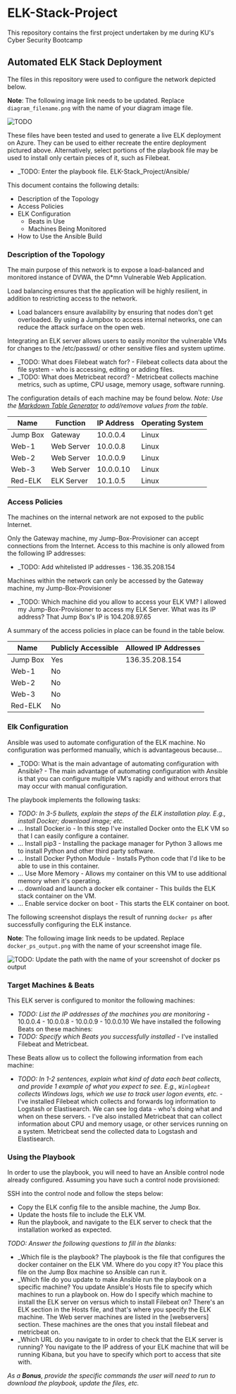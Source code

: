 # ELK-Stack-Project
This repository contains the first project undertaken by me during KU's Cyber Security Bootcamp
## Automated ELK Stack Deployment

The files in this repository were used to configure the network depicted below.

**Note**: The following image link needs to be updated. Replace `diagram_filename.png` with the name of your diagram image file.  

![TODO](ELK-Stack-Project/Diagrams/v_net_diagram.png)

These files have been tested and used to generate a live ELK deployment on Azure. They can be used to either recreate the entire deployment pictured above. Alternatively, 
select portions of the playbook file may be used to install only certain pieces of it, such as Filebeat.

  - _TODO: Enter the playbook file. ELK-Stack_Project/Ansible/

This document contains the following details:
- Description of the Topology
- Access Policies
- ELK Configuration
  - Beats in Use
  - Machines Being Monitored
- How to Use the Ansible Build

### Description of the Topology

The main purpose of this network is to expose a load-balanced and monitored instance of DVWA, the D*mn Vulnerable Web Application.

Load balancing ensures that the application will be highly resilient, in addition to restricting access to the network.
- Load balancers ensure availability by ensuring that nodes don't get overloaded. By using a Jumpbox to access internal networks, one can reduce the attack surface on the 
open web.

Integrating an ELK server allows users to easily monitor the vulnerable VMs for changes to the /etc/passwd/ or other sensitive files and system uptime.
- _TODO: What does Filebeat watch for? - Filebeat collects data about the file system - who is accessing, editing or adding files.
- _TODO: What does Metricbeat record? - Metricbeat collects machine metrics, such as uptime, CPU usage, memory usage, software running.

The configuration details of each machine may be found below.
_Note: Use the [Markdown Table Generator](http://www.tablesgenerator.com/markdown_tables) to add/remove values from the table_.

| Name     | Function | IP Address | Operating System |
|----------|----------|------------|------------------|
| Jump Box | Gateway  | 10.0.0.4   | Linux            |
| Web-1    |Web Server| 10.0.0.8   | Linux            |
| Web-2    |Web Server| 10.0.0.9   | Linux            |
| Web-3    |Web Server| 10.0.0.10  | Linux            |
| Red-ELK  |ELK Server| 10.1.0.5   | Linux            |   
### Access Policies

The machines on the internal network are not exposed to the public Internet. 

Only the Gateway machine, my Jump-Box-Provisioner can accept connections from the Internet. Access to this machine is only allowed from the following IP addresses:
- _TODO: Add whitelisted IP addresses - 136.35.208.154

Machines within the network can only be accessed by the Gateway machine, my Jump-Box-Provisioner
- _TODO: Which machine did you allow to access your ELK VM? I allowed my Jump-Box-Provisioner to access my ELK Server. What was its IP address? That Jump Box's IP is 
104.208.97.65

A summary of the access policies in place can be found in the table below.

| Name     | Publicly Accessible | Allowed IP Addresses |
|----------|---------------------|----------------------|
| Jump Box | Yes                 | 136.35.208.154       |
| Web-1    | No                  |                      |
| Web-2    | No                  |                      |
| Web-3    | No                  |                      |
| Red-ELK  | No                  |                      |

### Elk Configuration

Ansible was used to automate configuration of the ELK machine. No configuration was performed manually, which is advantageous because...
- _TODO: What is the main advantage of automating configuration with Ansible? - The main advantage of automating configuration with Ansible is that you can configure 
multiple VM's rapidly and without errors that may occur with manual configuration. 

The playbook implements the following tasks:
- _TODO: In 3-5 bullets, explain the steps of the ELK installation play. E.g., install Docker; download image; etc._
- ... Install Docker.io - In this step I've installed Docker onto the ELK VM so that I can easily configure a container.
- ... Install pip3 - Installing the package manager for Python 3 allows me to install Python and other third party software.
- ... Install Docker Python Module - Installs Python code that I'd like to be able to use in this container.
- ... Use More Memory - Allows my container on this VM to use additional memory when it's operating. 
- ... download and launch a docker elk container - This builds the ELK stack container on the VM.
- ... Enable service docker on boot - This starts the ELK container on boot.

The following screenshot displays the result of running `docker ps` after successfully configuring the ELK instance.

**Note**: The following image link needs to be updated. Replace `docker_ps_output.png` with the name of your screenshot image file.  


![TODO: Update the path with the name of your screenshot of docker ps output](Images/docker_ps_output.png)

### Target Machines & Beats
This ELK server is configured to monitor the following machines:
- _TODO: List the IP addresses of the machines you are monitoring_
       - 10.0.0.4
       - 10.0.0.8
       - 10.0.0.9
       - 10.0.0.10
We have installed the following Beats on these machines:
- _TODO: Specify which Beats you successfully installed_
       - I've installed Filebeat and Metricbeat. 

These Beats allow us to collect the following information from each machine:
- _TODO: In 1-2 sentences, explain what kind of data each beat collects, and provide 1 example of what you expect to see. E.g., `Winlogbeat` collects Windows logs, which we 
use to track user logon events, etc._
       - I've installed Filebeat which collects and forwards log information to Logstash or Elastisearch. We can see log data - who's doing what and when on these servers.
       - I've also installed Metricbeat that can collect information about CPU and memory usage, or other services running on a system. Metricbeat send the collected data 
to Logstash and Elastisearch.

### Using the Playbook
In order to use the playbook, you will need to have an Ansible control node already configured. Assuming you have such a control node provisioned: 

SSH into the control node and follow the steps below:
- Copy the ELK config file to the ansible machine, the Jump Box.
- Update the hosts file to include the ELK VM.
- Run the playbook, and navigate to the ELK server to check that the installation worked as expected.

_TODO: Answer the following questions to fill in the blanks:_
- _Which file is the playbook? The playbook is the file that configures the docker container on the ELK VM. Where do you copy it? You place this file on the Jump Box 
machine so Ansible can run it. 
- _Which file do you update to make Ansible run the playbook on a specific machine? You update Ansible's Hosts file to specify which machines to run a playbook on.  How do 
I specify which machine to install the ELK server on versus which to install 
Filebeat on? There's an ELK section in the Hosts file, and that's where you specify the ELK machine. The Web server machines are listed in the [webservers] section. These 
machines are the ones that you install filebeat and metricbeat on. 
- _Which URL do you navigate to in order to check that the ELK server is running? You navigate to the IP address of your ELK machine that will be running Kibana, but you 
have to specify which port to access that site with. 

_As a **Bonus**, provide the specific commands the user will need to run to download the playbook, update the files, etc._

